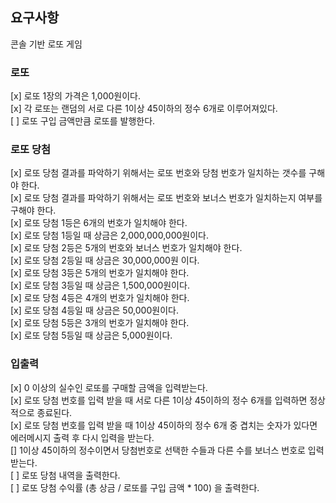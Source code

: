 ## 요구사항

콘솔 기반 로또 게임

### 로또

[x] 로또 1장의 가격은 1,000원이다. \
[x] 각 로또는 랜덤의 서로 다른 1이상 45이하의 정수 6개로 이루어져있다.\
[ ] 로또 구입 금액만큼 로또를 발행한다.

### 로또 당첨

[x] 로또 당첨 결과를 파악하기 위해서는 로또 번호와 당첨 번호가 일치하는 갯수를 구해야 한다.\
[x] 로또 당첨 결과를 파악하기 위해서는 로또 번호와 보너스 번호가 일치하는지 여부를 구해야 한다.\
[x] 로또 당첨 1등은 6개의 번호가 일치해야 한다.\
[x] 로또 당첨 1등일 때 상금은 2,000,000,000원이다.\
[x] 로또 당첨 2등은 5개의 번호와 보너스 번호가 일치해야 한다.\
[x] 로또 당첨 2등일 때 상금은 30,000,000원 이다.\
[x] 로또 당첨 3등은 5개의 번호가 일치해야 한다.\
[x] 로또 당첨 3등일 때 상금은 1,500,000원이다.\
[x] 로또 당첨 4등은 4개의 번호가 일치해야 한다.\
[x] 로또 당첨 4등일 때 상금은 50,000원이다.\
[x] 로또 당첨 5등은 3개의 번호가 일치해야 한다.\
[x] 로또 당첨 5등일 때 상금은 5,000원이다.

### 입출력

[x] 0 이상의 실수인 로또를 구매할 금액을 입력받는다.\
[x] 로또 당첨 번호를 입력 받을 때 서로 다른 1이상 45이하의 정수 6개를 입력하면 정상적으로 종료된다.\
[x] 로또 당첨 번호를 입력 받을 때 1이상 45이하의 정수 6개 중 겹치는 숫자가 있다면 에러메시지 출력 후 다시 입력을 받는다.\
[] 1이상 45이하의 정수이면서 당첨번호로 선택한 수들과 다른 수를 보너스 번호로 입력받는다.\
[ ] 로또 당첨 내역을 출력한다.\
[ ] 로또 당첨 수익률 (총 상금 / 로또를 구입 금액 \* 100) 을 출력한다.
